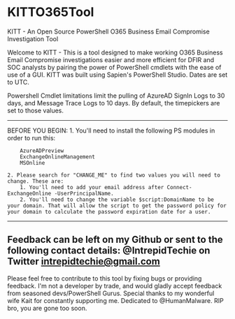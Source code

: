 # KITTO365Tool
KITT - An Open Source PowerShell O365 Business Email Compromise Investigation Tool


Welcome to KITT - This is a tool designed to make working O365 Business Email Compromise investigations easier and more efficient for DFIR and SOC analysts by pairing the power of PowerShell cmdlets with the ease of use of a GUI.
KITT was built using Sapien's PowerShell Studio. Dates are set to UTC. 

Powershell Cmdlet limitations limit the pulling of AzureAD SignIn Logs to 30 days, and Message Trace Logs to 10 days. By default, the timepickers are set to those values. 

---------------------------------------------------------------------------	
BEFORE YOU BEGIN:
	1. You'll need to install the following PS modules in order to run this:
	
		AzureADPreview
		ExchangeOnlineManagement
		MSOnline
		
	2. Please search for "CHANGE_ME" to find two values you will need to change. These are: 
		1. You'll need to add your email address after Connect-ExchangeOnline -UserPrincipalName.  
		2. You'll need to change the variable $script:DomainName to be your domain. That will allow the script to get the password policy for your domain to calculate the password expiration date for a user. 
	
---------------------------------------------------------------------------
Feedback can be left on my Github or sent to the following contact details: 
@IntrepidTechie on Twitter
intrepidtechie@gmail.com
---------------------------------------------------------------------------
Please feel free to contribute to this tool by fixing bugs or providing feedback. I'm not a developer by trade, and would gladly accept feedback from seasoned devs/PowerShell Gurus.
Special thanks to my wonderful wife Kait for constantly supporting me. 
Dedicated to @HumanMalware. RIP bro, you are gone too soon. 
